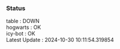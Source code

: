 ### Status


table : DOWN  
hogwarts : OK  
icy-bot : OK  
Latest Update : 2024-10-30 10:11:54.319854
